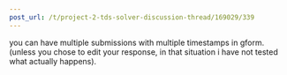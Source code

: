 ```yaml
---
post_url: /t/project-2-tds-solver-discussion-thread/169029/339
---
```

you can have multiple submissions with multiple timestamps in gform. (unless you chose to edit your response, in that situation i have not tested what actually happens).